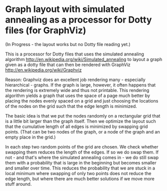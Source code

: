 Graph layout with simulated annealing as a processor for Dotty files (for GraphViz)
===================================================================================

(In Progress - the layout works but no Dotty file reading yet.)

This is a processor for Dotty files that uses the simulated annealing algorithm
http://en.wikipedia.org/wiki/Simulated_annealing
to layout a graph given as a dotty file that can then be rendered with GraphViz
http://en.wikipedia.org/wiki/Graphviz

Reason: Graphviz does an excellent job rendering many - especially hierarchical - graphs.
If the graph is large, however, it often happens that the rendering is extremely wide
and thus not printable. This rendering algorithm yields a graph that uses the space
of a page much better by placing the nodes evenly spaced on a grid and just choosing the
locations of the nodes on the grid such that the edge length is minimized.

The basic idea is that we put the nodes randomly on a rectangular grid that is
a little bit larger than the graph itself. Then we optimize the layout such that
the cumulative length of all edges is minimized by swapping grid points. (That can be
two nodes of the graph, or a node of the graph and an empty place in the grid.)

In each step two random points of the grid are chosen. We check whether swapping
them reduces the length of the edges. If so we do swap them. If not - and that's
where the simulated annealing comes in - we do still swap them with a probability
that is large in the beginning but becomes smaller and smaller over time. This
reduces the probability that we are stuck in a local minimum where swapping of
only two points does not reduce the edge length, but where there are much better
solutions if we move more stuff around.

